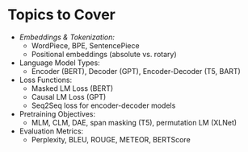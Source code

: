# Topics to Cover

- *Embeddings & Tokenization:*
    - WordPiece, BPE, SentencePiece
    - Positional embeddings (absolute vs. rotary)
- Language Model Types:
    - Encoder (BERT), Decoder (GPT), Encoder-Decoder (T5, BART)
- Loss Functions:
    - Masked LM Loss (BERT)
    - Causal LM Loss (GPT)
    - Seq2Seq loss for encoder-decoder models
- Pretraining Objectives:
    - MLM, CLM, DAE, span masking (T5), permutation LM (XLNet)
- Evaluation Metrics:
    - Perplexity, BLEU, ROUGE, METEOR, BERTScore